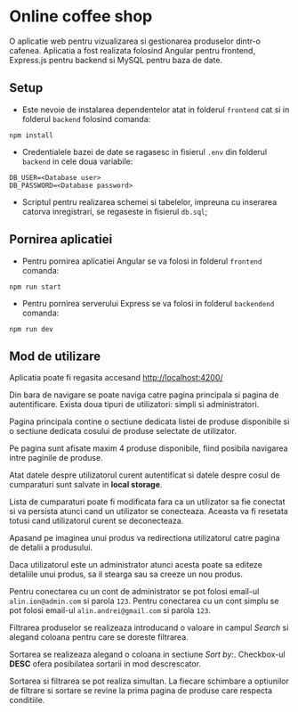# Online coffee shop
O aplicatie web pentru vizualizarea si gestionarea produselor dintr-o cafenea. Aplicatia a fost realizata folosind Angular pentru frontend, Express.js pentru backend si MySQL pentru baza de date.

## Setup
* Este nevoie de instalarea dependentelor atat in folderul `frontend` cat si in folderul `backend` folosind comanda:
```
npm install
```
* Credentialele bazei de date se ragasesc in fisierul `.env` din folderul `backend` in cele doua variabile:
```
DB_USER=<Database user>
DB_PASSWORD=<Database password>
```
* Scriptul pentru realizarea schemei si tabelelor, impreuna cu inserarea catorva inregistrari, se regaseste in fisierul `db.sql`;


## Pornirea aplicatiei
* Pentru pornirea aplicatiei Angular se va folosi in folderul `frontend` comanda:
```
npm run start
```
* Pentru pornirea serverului Express se va folosi in folderul `backendend` comanda:
```
npm run dev
```

## Mod de utilizare
Aplicatia poate fi regasita accesand [http://localhost:4200/](http://localhost:4200/)


Din bara de navigare se poate naviga catre pagina principala si pagina de autentificare. Exista doua tipuri de utilizatori: simpli si administratori.

Pagina principala contine o sectiune dedicata listei de produse disponibile si o sectiune dedicata cosului de produse selectate de utilizator.

Pe pagina sunt afisate maxim 4 produse disponibile, fiind posibila navigarea intre paginile de produse.

Atat datele despre utilizatorul curent autentificat si datele despre cosul de cumparaturi sunt salvate in **local storage**.

Lista de cumparaturi poate fi modificata fara ca un utilizator sa fie conectat si va persista atunci cand un utilizator se conecteaza. Aceasta va fi resetata totusi cand utilizatorul curent se deconecteaza.

Apasand pe imaginea unui produs va redirectiona utilizatorul catre pagina de detalii a produsului.

Daca utilizatorul este un administrator atunci acesta poate sa editeze detaliile unui produs, sa il stearga sau sa creeze un nou produs.

Pentru conectarea cu un cont de administrator se pot folosi email-ul `alin.ion@admin.com` si parola `123`. Pentru conectarea cu un cont simplu se pot folosi email-ul `alin.andrei@gmail.com` si parola `123`.


Filtrarea produselor se realizeaza introducand o valoare in campul *Search* si alegand coloana pentru care se doreste filtrarea.

Sortarea se realizeaza alegand o coloana in sectiune *Sort by:*. Checkbox-ul **DESC** ofera posibilatea sortarii in mod descrescator.

Sortarea si filtrarea se pot realiza simultan. La fiecare schimbare a optiunilor de filtrare si sortare se revine la prima pagina de produse care respecta conditiile.



